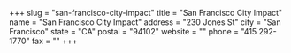 +++
slug = "san-francisco-city-impact"
title = "San Francisco City Impact"
name = "San Francisco City Impact"
address = "230 Jones St"
city = "San Francisco"
state = "CA"
postal = "94102"
website = ""
phone = "415 292-1770"
fax = ""
+++
